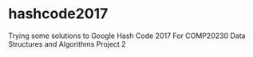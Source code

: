 # hashcode2017
Trying some solutions to Google Hash Code 2017
For COMP20230 Data Structures and Algorithms Project 2
